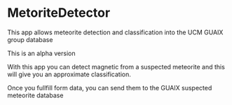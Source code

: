 # MetoriteDetector
This app allows meteorite detection and classification into the UCM GUAIX group database

This is an alpha version 

With this app you can detect magnetic from a suspected meteorite and this will give you an approximate classification.

Once you fullfill form data, you can send them to the GUAIX suspected meteorite database

